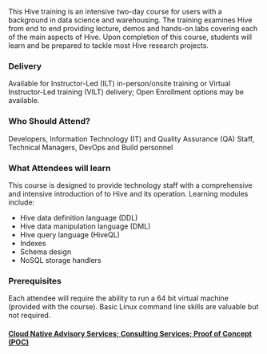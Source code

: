 <!-- Hive Foundation -->

This Hive training is an intensive two-day course for users with a background in data science and warehousing. The training examines Hive from end to end providing lecture, demos and hands-on labs covering each of the main aspects of Hive. Upon completion of this course, students will learn and be prepared to tackle most Hive research projects.

### Delivery

Available for Instructor-Led (ILT) in-person/onsite training or Virtual Instructor-Led training (VILT) delivery; Open Enrollment options may be available.


### Who Should Attend?

Developers, Information Technology (IT) and Quality Assurance (QA) Staff, Technical Managers, DevOps and Build personnel


### What Attendees will learn

This course is designed to provide technology staff with a comprehensive and intensive introduction of to Hive and its
operation. Learning modules include:

- Hive data definition language (DDL)
- Hive data manipulation language (DML)
- Hive query language (HiveQL)
- Indexes
- Schema design
- NoSQL storage handlers


### Prerequisites

Each attendee will require the ability to run a 64 bit virtual machine (provided with the course). Basic Linux command
line skills are valuable but not required.


#### [Cloud Native Advisory Services; Consulting Services; Proof of Concept (POC)](https://rx-m.com/cloud-native-consulting/)
